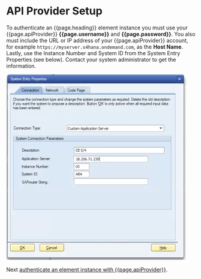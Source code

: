# API Provider Setup

To authenticate an {{page.heading}} element instance you must use your {{page.apiProvider}} **{{page.username}}** and **{{page.password}}**. You also must include the URL or IP address of your {{page.apiProvider}} account, for example `https://myserver.s4hana.ondemand.com`, as the **Host Name**. Lastly, use the Instance Number and System ID from the System Entry Properties (see below). Contact your system administrator to get the information.

![Instance Number and System ID](/assets/img/elements/sap/sap-creds.png)

Next [authenticate an element instance with {{page.apiProvider}}](authenticate.html).
